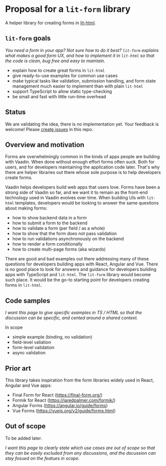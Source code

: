 # Proposal for a `lit-form` library
A helper library for creating forms in [lit-html](https://lit-html.polymer-project.org/).

## `lit-form` goals
_You need a form in your app? Not sure how to do it best? `lit-form` explains what makes a good form UX, and how to implement it in `lit-html` so that the code is clean, bug free and easy to maintain._

 - explain how to create great forms in `lit-html`
 - give ready-to-use examples for common use cases
 - make typical tasks like validation, submission handling, and form state management much easier to implement than with plain `lit-html`
 - support TypeScript to allow static type-checking
 - be small and fast with little run-time overhead

## Status
We are validating the idea, there is no implementation yet.
Your feedback is welcome! Please [create issues](https://github.com/vaadin/proposal-for-lit-form/issues/new) in this repo.

## Overview and motivation
Forms are overwhelmingly common in the kinds of apps people are building with Vaadin. When done without enough effort forms often suck. Both for users, and for developers maintaining the application code later. That's why there are helper libraries out there whose sole purpose is to help developers create forms.

Vaadin helps developers build web apps that users love. Forms have been a strong side of Vaadin so far, and we want it to remain as the front-end technology used in Vaadin evolves over time. When building UIs with `lit-html` templates, developers would be looking to answer the same quesitons about making forms:
 - how to show backend data in a form
 - how to submit a form to the backend
 - how to validate a form (per field / as a whole)
 - how to show that the form does not pass validation
 - how to run validations asynchronously on the backend
 - how to render a form conditionally
 - how to create multi-page forms (aka wizards)
 
There are good and bad examples out there addressing many of these questions for developers building apps with React, Angular and Vue. There is no good place to look for answers and guidance for developers building apps with TypeScript and `lit-html`. The `lit-form` library would become such place. It would be the go-to starting point for developers creating forms in `lit-html`.

## Code samples
_I want this page to give specific examples in TS / HTML so that the discussion can be specific, and cented around a shared context._

In scope
 - simple example (binding, no validation)
 - field-level valiation
 - form-level validation
 - async validation

## Prior art
This library takes inspiration from the form libraries widely used in React, Angular and Vue apps:
 - Final Form for React (https://final-form.org/)
 - Formik for React (https://jaredpalmer.com/formik/)
 - Angular Forms (https://angular.io/guide/forms)
 - Vue Forms (https://vuejs.org/v2/guide/forms.html)

## Out of scope
To be added later.

_I want this page to clearly state which use cases are out of scope so that they can be easily excluded from any discussions, and the dscussion can stay fosued on the featues in scope._
